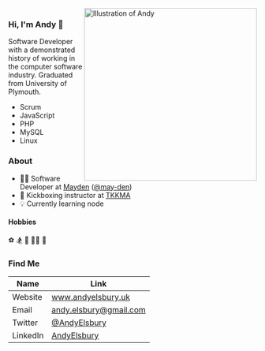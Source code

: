 <img align="right" src="https://mayden.co.uk/wp-content/uploads/2018/03/AndyE-1-orange.png" alt="Illustration of Andy" width=350px height=350px/>

### Hi, I'm Andy 👋

Software Developer with a demonstrated history of working in the computer software industry. Graduated from University of Plymouth.

- Scrum
- JavaScript
- PHP
- MySQL
- Linux

### About

- 🧑‍💻  Software Developer at [Mayden](https://mayden.co.uk/) ([@may-den](https://github.com/may-de))
- 🥊  Kickboxing instructor at  [TKKMA](https://www.tkkma.co.uk)
- 💡  Currently learning node

#### Hobbies
⚽ 
🏂
🎾 
🏃‍♂️ 
🥋

### Find Me

| Name | Link |
| ------ | ------ |
| Website | www.andyelsbury.uk |
| Email | andy.elsbury@gmail.com |
| Twitter | [@AndyElsbury](https://twitter.com/AndyElsbury) |
| LinkedIn | [AndyElsbury](https://www.linkedin.com/in/andy-elsbury) |
